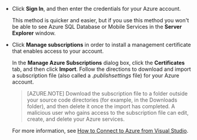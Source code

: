 
* Click **Sign In**, and then enter the credentials for your Azure account.

  This method is quicker and easier, but if you use this method you won't be able to see Azure SQL Database or Mobile Services in the **Server Explorer** window.

* Click **Manage subscriptions** in order to install a management certificate that enables access to your account.

  In the **Manage Azure Subscriptions** dialog box, click the **Certificates** tab, and then click **Import**. Follow the directions to download and import a subscription file (also called a *.publishsettings* file) for your Azure account.


     > [AZURE.NOTE] Download the subscription file to a folder outside your source code directories (for example, in the Downloads folder), and then delete it once the import has completed. A malicious user who gains access to the subscription file can edit, create, and delete your Azure services.

   For more information, see [How to Connect to Azure from Visual Studio](http://go.microsoft.com/fwlink/?LinkId=324796).


